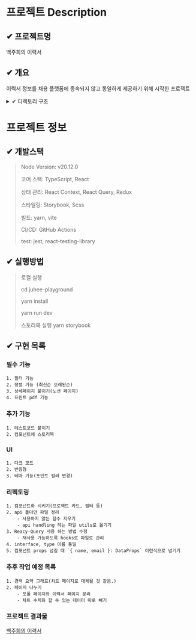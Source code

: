 # 프로젝트 Description

## ✔ 프로젝트명

백주희의 이력서

## ✔ 개요

이력서 정보를 채용 플랫폼에 종속되지 않고 동일하게 제공하기 위해 시작한 프로젝트

<details>
<summary> ✔ 디렉토리 구조</summary>
<code>
  ┣ 📂public
  ┃ ┣ 📜brachiosaurus.png
  ┃ ┣ 📜favicon.ico
  ┃ ┣ 📜index.html
  ┃ ┣ 📜manifest.json
  ┃ ┗ 📜robots.txt
  ┣ 📂src
  ┃ ┣ 📂api: api 관련
  ┃ ┃ ┣ 📜customAxios.ts
  ┃ ┃ ┣ 📜errorHandler.ts
  ┃ ┃ ┗ 📜notion.ts
  ┃ ┣ 📂assets: image, scss 관련
  ┃ ┃ ┣ 📂images
  ┃ ┃ ┃ ┗ 📜apng_loader-ball.png
  ┃ ┃ ┗ 📂scss
  ┃ ┃ ┃ ┣ 📂font
  ┃ ┃ ┃ ┃ ┣ 📜Montserrat.scss
  ┃ ┃ ┃ ┃ ┣ 📜NotoSansKR.scss
  ┃ ┃ ┃ ┃ ┗ 📜index.scss
  ┃ ┃ ┃ ┣ 📜_mediaQueries.scss
  ┃ ┃ ┃ ┣ 📜_mixins.scss
  ┃ ┃ ┃ ┣ 📜_reset.scss
  ┃ ┃ ┃ ┗ 📜_variables.scss
  ┃ ┣ 📂components: 공통으로 사용하는 컴포넌트들
  ┃ ┃ ┣ 📂custom
  ┃ ┃ ┃ ┣ 📜DChip.tsx
  ┃ ┃ ┃ ┗ 📜ToggleChip.tsx
  ┃ ┃ ┣ 📂utils
  ┃ ┃ ┣ 📜Loading.scss
  ┃ ┃ ┗ 📜Loading.tsx
  ┃ ┣ 📂constants: 상수 모아놓는 곳.
  ┃ ┃ ┗ 📜MainStack.tsx
  ┃ ┣ 📂context
  ┃ ┃ ┗ 📜ColorModeContext.ts
  ┃ ┣ 📂data: mock Data
  ┃ ┃ ┣ 📜DB_company.json
  ┃ ┃ ┣ 📜DB_profileInfo.json
  ┃ ┃ ┣ 📜DB_project.json
  ┃ ┃ ┣ 📜DB_role.json
  ┃ ┃ ┗ 📜DB_stack.json
  ┃ ┣ 📂hooks
  ┃ ┣ 📂layout: layout관련
  ┃ ┃ ┣ 📂header
  ┃ ┃ ┃ ┣ 📜Header.scss
  ┃ ┃ ┃ ┣ 📜Header.tsx
  ┃ ┃ ┃ ┗ 📜MenuPopupState.tsx
  ┃ ┃ ┣ 📂nav
  ┃ ┃ ┃ ┣ 📜Nav.scss
  ┃ ┃ ┃ ┣ 📜Nav.tsx
  ┃ ┃ ┃ ┗ 📜ProfileInfoBox.tsx
  ┃ ┃ ┣ 📜FixButton.scss
  ┃ ┃ ┣ 📜Layout.scss
  ┃ ┃ ┣ 📜Layout.tsx
  ┃ ┃ ┣ 📜ThemeCustomized.scss
  ┃ ┃ ┗ 📜ThemeCustomized.tsx
  ┃ ┣ 📂pages: page관련
  ┃ ┃ ┣ 📂resume
  ┃ ┃ ┃ ┣ 📂card
  ┃ ┃ ┃ ┃ ┣ 📜CardListItem.tsx
  ┃ ┃ ┃ ┃ ┗ 📜SubListItem.tsx
  ┃ ┃ ┃ ┣ 📂filter
  ┃ ┃ ┃ ┃ ┗ 📜FilterOption.tsx
  ┃ ┃ ┃ ┣ 📜Main.scss
  ┃ ┃ ┃ ┗ 📜Main.tsx
  ┃ ┃ ┗ 📜MainForProject.tsx
  ┃ ┣ 📂redux: redux
  ┃ ┃ ┣ 📂modules
  ┃ ┃ ┃ ┗ 📜pointColor.ts
  ┃ ┃ ┣ 📜actions.ts
  ┃ ┃ ┣ 📜rootReducer.ts
  ┃ ┃ ┗ 📜store.ts
  ┃ ┣ 📂theme: theme 적용 하기 위한
  ┃ ┃ ┗ 📜Theme.tsx
  ┃ ┣ 📂types: type 관련
  ┃ ┃ ┣ 📜global.d.ts
  ┃ ┃ ┗ 📜images.d.ts
  ┃ ┣ 📂utils: 공통으로 사용하는 함수들
  ┃ ┃ ┗ 📜String.tsx
  ┃ ┣ 📜App.scss
  ┃ ┣ 📜App.tsx
  ┃ ┣ 📜index.css
  ┃ ┗ 📜index.tsx
  ┣ 📜.eslintrc.js
  ┣ 📜.gitignore
  ┣ 📜.prettierrc.json
  ┣ 📜README.md
  ┣ 📜TODO.md
  ┣ 📜craco.config.js
  ┣ 📜initSetting.md
  ┣ 📜package-lock.json
  ┣ 📜package.json
  ┣ 📜react-app-env.d.ts
  ┣ 📜tsconfig.json
  ┗ 📜tsconfig.paths.json
  </code>    
</details>

# 프로젝트 정보

## ✔ 개발스택

> Node Version: v20.12.0
>
> 코어 스택: TypeScript, React
>
> 상태 관리: React Context, React Query, Redux
>
> 스타일링: Storybook, Scss
>
> 빌드: yarn, vite
>
> CI/CD: GitHub Actions
>
> test: jest, react-testing-library

## ✔ 실행방법

> 로컬 실행
>
> cd juhee-playground
>
> yarn install
>
> yarn run dev
>
> 스토리북 실행
> yarn storybook

## ✔ 구현 목록

### 필수 기능

    1. 필터 기능
    2. 정렬 기능 (최신순 오래된순)
    3. 상세페이지 붙이기(노션 페이지)
    4. 프린트 pdf 기능

### 추가 기능

    1. 테스트코드 붙이기
    2. 컴포넌트에 스토리북

### UI

    1. 다크 모드
    2. 반응형
    3. 테마 기능(포인트 컬러 변경)

### 리펙토링

    1. 컴포넌트화 시키기(프로젝트 카드, 필터 등)
    2. api 폴더안 파일 정리
        - 사용하지 않는 함수 지우기
        - api handling 하는 파일 utils로 옮기기
    3. Reacy-Query 사용 하는 방법 수정
        - 재사용 가능하도록 hooks로 파일로 관리
    4. interface, type 이름 통일
    5. 컴포넌트 props 넘길 때 `{ name, email }: DataProps` 이런식으로 넘기기

### 추후 작업 예정 목록

    1. 경력 요약 그래프(차트 페이지로 대체될 것 같음.)
    2. 페이지 나누기
        - 포폴 페이지와 이력서 페이지 분리
        - 차트 수치화 할 수 있는 데이터 따로 빼기

### 프로젝트 결과물

[백주희의 이력서](https://juhee-playground.github.io/)
